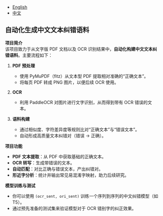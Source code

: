 - [English](README.md)
- [中文](README.zh_CN.md)

## 自动化生成中文文本纠错语料

**项目简介**  
该项目致力于从文字版 PDF 文档以及 OCR 识别结果中，**自动化构建中文文本纠错语料**。主要流程如下：

1. **PDF 预处理**  
   - 使用 PyMuPDF（fitz）从文本型 PDF 提取相对准确的“正确文本”。
   - 将每页 PDF 转成 PNG 图片，以便后续 OCR 使用。

2. **OCR**  
   - 利用 PaddleOCR 对图片进行文字识别，从而得到带有 OCR 错误的文本。

3. **语料构建**  
   - 通过相似度、字符差异度等规则比对“正确文本”与“错误文本”。
   - 自动形成高质量文本纠错对（错误 → 正确）。

**项目功能**  
- **PDF 文本提取**：从 PDF 中获取基础的正确文本。  
- **OCR 转写**：生成带错误的文本。  
- **自动匹配**：对比正确与错误文本，产出纠错对。  
- **形近字分析**：统计并输出常见易混淆字映射，助力后续研究。

**模型训练与测试**  
- 你可以使用 `(ocr_sent, ori_sent)` 训练一个序列到序列的中文纠错模型（如 T5）。
- 通过预先准备的测试集来验证模型对于 OCR 错别字的纠正效果。
